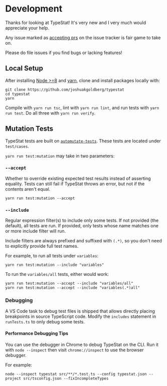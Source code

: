 # Development

Thanks for looking at TypeStat!
It's very new and I very much would appreciate your help.

Any issue marked as [accepting prs](https://github.com/JoshuaKGoldberg/TypeStat/issues?q=is%3Aissue+is%3Aopen+label%3A%22accepting+prs%22) on the issue tracker is fair game to take on.

Please do file issues if you find bugs or lacking features!

## Local Setup

After installing [Node >=8](https://nodejs.org/en/download) and [yarn](https://yarnpkg.com), clone and install packages locally with:

```shell
git clone https://github.com/joshuakgoldberg/typestat
cd typestat
yarn
```

Compile with `yarn run tsc`, lint with `yarn run lint`, and run tests with `yarn run test`.
Do all three with `yarn run verify`.

## Mutation Tests

TypeStat tests are built on [`automutate-tests`](https://github.com/automutate/automutate-tests).
These tests are located under `test/cases`.

`yarn run test:mutation` may take in two parameters:

### `--accept`

Whether to override existing expected test results instead of asserting equality.
Tests can still fail if TypeStat throws an error, but not if the contents aren't equal.

```shell
yarn run test:mutation --accept
```

### `--include`

Regular expression filter(s) to include only some tests.
If not provided (the default), all tests are run.
If provided, only tests whose name matches one or more include filter will run.

Include filters are always prefixed and suffixed with `(.*)`, so you don't need to explicitly provide full test names.

For example, to run all tests under `variables`:

```shell
yarn run test:mutation --include "variables"
```

To run the `variables/all` tests, either would work:

```shell
yarn run test:mutation --accept --include "variables/all"
yarn run test:mutation --accept --include "variables(.*)all"
```

### Debugging

A VS Code task to debug test files is shipped that allows directly placing breakpoints in source TypeScript code.
Modify the `includes` statement in `runTests.ts` to only debug some tests.

#### Performance Debugging Tips

You can use the debugger in Chrome to debug TypeStat on the CLI.
Run it with `node --inspect` then visit `chrome://inspect` to use the browser debugger.

For example:

```shell
node --inspect typestat src/**/*.test.ts --config typestat.json --project src/tsconfig.json --fixIncompleteTypes
```
